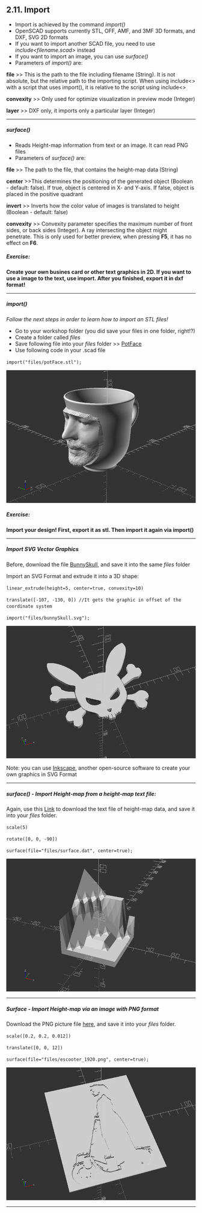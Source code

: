 ## 2.11. Import

* Import is achieved by the command *import()*
* OpenSCAD supports currently STL, OFF, AMF, and 3MF 3D formats, and DXF, SVG 2D formats
* If you want to import another SCAD file, you need to use *include<filename.scad>* instead
* If you want to import an image, you can use *surface()*
* Parameters of *import()* are:

**file** >> This is the path to the file including filename (String). It is not absolute, but the relative path to the importing script. When using include<> with a script that uses import(), it is relative to the script using include<>

**convexity** >> Only used for optimize visualization in preview mode (Integer)

**layer** >> DXF only, it imports only a particular layer (Integer)

---

##### **surface()**

* Reads Height-map information from text or an image. It can read PNG files
* Parameters of *surface()* are:

**file** >> The path to the file, that contains the height-map data (String)

**center** >>This determines the positioning of the generated object (Boolean - default: false). If true, object is centered in X- and Y-axis. If false, object is placed in the positive quadrant

**invert** >> Inverts how the color value of images is translated to height (Boolean - default: false)

**convexity** >> Convexity parameter specifies the maximum number of front sides, or back sides (Integer). A ray intersecting the object might penetrate. This is only used for better preview, when pressing **F5**, it has no effect on **F6**.

##### Exercise:

**Create your own busines card or other text graphics in 2D. If you want to use a image to the text, use import. After you finished, export it in dxf format!**

---

##### **import()**

*Follow the next steps in order to learn how to import an STL files!*

* Go to your workshop folder (you did save your files in one folder, right!?)
* Create a folder called *files*
* Save following file into your *files* folder >> [PotFace](content/potFace.stl)
* Use following code in your .scad file

`import("files/potFace.stl");`

![2_11_FirstSteps_1.png](files/2_11_FirstSteps_1.png)

##### Exercise:

**Import your design! First, export it as stl. Then import it again via import()**

---

##### Import SVG Vector Graphics

Before, download the file [BunnySkull](content/bunnySkull.svg), and save it into the same *files* folder

Import an SVG Format and extrude it into a 3D shape:

`linear_extrude(height=5, center=true, convexity=10)`

`translate([-107, -130, 0]) //It gets the graphic in offset of the coordinate system`

`import("files/bunnySkull.svg");`

![2_11_FirstSteps_2.png](files/2_11_FirstSteps_2.png)

Note: you can use [Inkscape](http://www.inkscape.org), another open-source software to create your own graphics in SVG Format

---

##### **surface() - Import Height-map from a height-map text file:**

Again, use this [Link](files/surface.dat) to download the text file of height-map data, and save it into your *files* folder.

`scale(5)`

`rotate([0, 0, -90])`

`surface(file="files/surface.dat", center=true);`

![2_11_FirstSteps_3.png](files/2_11_FirstSteps_3.png)

---

##### **Surface - Import Height-map via an image with PNG format**

Download the PNG picture file [here](files/escooter_1920.png), and save it into your *files* folder.

`scale([0.2, 0.2, 0.012])`

`translate([0, 0, 12])`

`surface(file="files/escooter_1920.png", center=true);`

![2_11_FirstSteps_4.png](files/2_11_FirstSteps_4.png)

---

